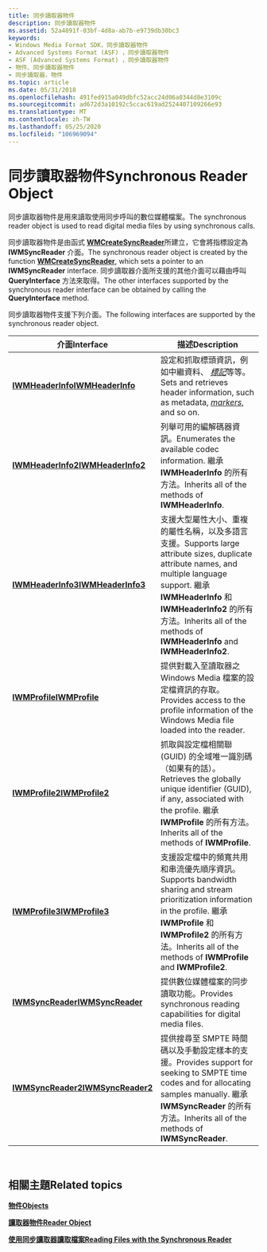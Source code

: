 ```yaml
---
title: 同步讀取器物件
description: 同步讀取器物件
ms.assetid: 52a4891f-03bf-4d8a-ab7b-e9739db30bc3
keywords:
- Windows Media Format SDK，同步讀取器物件
- Advanced Systems Format (ASF) ，同步讀取器物件
- ASF (Advanced Systems Format) ，同步讀取器物件
- 物件、同步讀取器物件
- 同步讀取器，物件
ms.topic: article
ms.date: 05/31/2018
ms.openlocfilehash: 491fed915a049dbfc52acc24d06a0344d8e3109c
ms.sourcegitcommit: ad672d3a10192c5ccac619ad2524407109266e93
ms.translationtype: MT
ms.contentlocale: zh-TW
ms.lasthandoff: 05/25/2020
ms.locfileid: "106969094"
---
```

# <a name="synchronous-reader-object"></a><span data-ttu-id="df86d-108">同步讀取器物件</span><span class="sxs-lookup"><span data-stu-id="df86d-108">Synchronous Reader Object</span></span>

<span data-ttu-id="df86d-109">同步讀取器物件是用來讀取使用同步呼叫的數位媒體檔案。</span><span class="sxs-lookup"><span data-stu-id="df86d-109">The synchronous reader object is used to read digital media files by using synchronous calls.</span></span>

<span data-ttu-id="df86d-110">同步讀取器物件是由函式 [**WMCreateSyncReader**](/previous-versions/windows/desktop/api/Wmsdkidl/nf-wmsdkidl-wmcreatesyncreader)所建立，它會將指標設定為 **IWMSyncReader** 介面。</span><span class="sxs-lookup"><span data-stu-id="df86d-110">The synchronous reader object is created by the function [**WMCreateSyncReader**](/previous-versions/windows/desktop/api/Wmsdkidl/nf-wmsdkidl-wmcreatesyncreader), which sets a pointer to an **IWMSyncReader** interface.</span></span> <span data-ttu-id="df86d-111">同步讀取器介面所支援的其他介面可以藉由呼叫 **QueryInterface** 方法來取得。</span><span class="sxs-lookup"><span data-stu-id="df86d-111">The other interfaces supported by the synchronous reader interface can be obtained by calling the **QueryInterface** method.</span></span>

<span data-ttu-id="df86d-112">同步讀取器物件支援下列介面。</span><span class="sxs-lookup"><span data-stu-id="df86d-112">The following interfaces are supported by the synchronous reader object.</span></span>



| <span data-ttu-id="df86d-113">介面</span><span class="sxs-lookup"><span data-stu-id="df86d-113">Interface</span></span>                                | <span data-ttu-id="df86d-114">描述</span><span class="sxs-lookup"><span data-stu-id="df86d-114">Description</span></span>                                                                                                                                                        |
|------------------------------------------|--------------------------------------------------------------------------------------------------------------------------------------------------------------------|
| [<span data-ttu-id="df86d-115">**IWMHeaderInfo**</span><span class="sxs-lookup"><span data-stu-id="df86d-115">**IWMHeaderInfo**</span></span>](/previous-versions/windows/desktop/api/wmsdkidl/nn-wmsdkidl-iwmheaderinfo)   | <span data-ttu-id="df86d-116">設定和抓取標頭資訊，例如中繼資料、 [*標記*](wmformat-glossary.md)等等。</span><span class="sxs-lookup"><span data-stu-id="df86d-116">Sets and retrieves header information, such as metadata, [*markers*](wmformat-glossary.md), and so on.</span></span>                                            |
| [<span data-ttu-id="df86d-117">**IWMHeaderInfo2**</span><span class="sxs-lookup"><span data-stu-id="df86d-117">**IWMHeaderInfo2**</span></span>](/previous-versions/windows/desktop/api/wmsdkidl/nn-wmsdkidl-iwmheaderinfo2) | <span data-ttu-id="df86d-118">列舉可用的編解碼器資訊。</span><span class="sxs-lookup"><span data-stu-id="df86d-118">Enumerates the available codec information.</span></span> <span data-ttu-id="df86d-119">繼承 **IWMHeaderInfo** 的所有方法。</span><span class="sxs-lookup"><span data-stu-id="df86d-119">Inherits all of the methods of **IWMHeaderInfo**.</span></span>                                                                      |
| [<span data-ttu-id="df86d-120">**IWMHeaderInfo3**</span><span class="sxs-lookup"><span data-stu-id="df86d-120">**IWMHeaderInfo3**</span></span>](/previous-versions/windows/desktop/api/wmsdkidl/nn-wmsdkidl-iwmheaderinfo3) | <span data-ttu-id="df86d-121">支援大型屬性大小、重複的屬性名稱，以及多語言支援。</span><span class="sxs-lookup"><span data-stu-id="df86d-121">Supports large attribute sizes, duplicate attribute names, and multiple language support.</span></span> <span data-ttu-id="df86d-122">繼承 **IWMHeaderInfo** 和 **IWMHeaderInfo2** 的所有方法。</span><span class="sxs-lookup"><span data-stu-id="df86d-122">Inherits all of the methods of **IWMHeaderInfo** and **IWMHeaderInfo2**.</span></span> |
| [<span data-ttu-id="df86d-123">**IWMProfile**</span><span class="sxs-lookup"><span data-stu-id="df86d-123">**IWMProfile**</span></span>](iwmprofile.md)         | <span data-ttu-id="df86d-124">提供對載入至讀取器之 Windows Media 檔案的設定檔資訊的存取。</span><span class="sxs-lookup"><span data-stu-id="df86d-124">Provides access to the profile information of the Windows Media file loaded into the reader.</span></span>                                                                       |
| [<span data-ttu-id="df86d-125">**IWMProfile2**</span><span class="sxs-lookup"><span data-stu-id="df86d-125">**IWMProfile2**</span></span>](/previous-versions/windows/desktop/api/wmsdkidl/nn-wmsdkidl-iwmprofile2)       | <span data-ttu-id="df86d-126">抓取與設定檔相關聯 (GUID) 的全域唯一識別碼（如果有的話）。</span><span class="sxs-lookup"><span data-stu-id="df86d-126">Retrieves the globally unique identifier (GUID), if any, associated with the profile.</span></span> <span data-ttu-id="df86d-127">繼承 **IWMProfile** 的所有方法。</span><span class="sxs-lookup"><span data-stu-id="df86d-127">Inherits all of the methods of **IWMProfile**.</span></span>                               |
| [<span data-ttu-id="df86d-128">**IWMProfile3**</span><span class="sxs-lookup"><span data-stu-id="df86d-128">**IWMProfile3**</span></span>](/previous-versions/windows/desktop/api/wmsdkidl/nn-wmsdkidl-iwmprofile3)       | <span data-ttu-id="df86d-129">支援設定檔中的頻寬共用和串流優先順序資訊。</span><span class="sxs-lookup"><span data-stu-id="df86d-129">Supports bandwidth sharing and stream prioritization information in the profile.</span></span> <span data-ttu-id="df86d-130">繼承 **IWMProfile** 和 **IWMProfile2** 的所有方法。</span><span class="sxs-lookup"><span data-stu-id="df86d-130">Inherits all of the methods of **IWMProfile** and **IWMProfile2**.</span></span>                |
| [<span data-ttu-id="df86d-131">**IWMSyncReader**</span><span class="sxs-lookup"><span data-stu-id="df86d-131">**IWMSyncReader**</span></span>](/previous-versions/windows/desktop/api/wmsdkidl/nn-wmsdkidl-iwmsyncreader)   | <span data-ttu-id="df86d-132">提供數位媒體檔案的同步讀取功能。</span><span class="sxs-lookup"><span data-stu-id="df86d-132">Provides synchronous reading capabilities for digital media files.</span></span>                                                                                                 |
| [<span data-ttu-id="df86d-133">**IWMSyncReader2**</span><span class="sxs-lookup"><span data-stu-id="df86d-133">**IWMSyncReader2**</span></span>](/previous-versions/windows/desktop/api/wmsdkidl/nn-wmsdkidl-iwmsyncreader2) | <span data-ttu-id="df86d-134">提供搜尋至 SMPTE 時間碼以及手動設定樣本的支援。</span><span class="sxs-lookup"><span data-stu-id="df86d-134">Provides support for seeking to SMPTE time codes and for allocating samples manually.</span></span> <span data-ttu-id="df86d-135">繼承 **IWMSyncReader** 的所有方法。</span><span class="sxs-lookup"><span data-stu-id="df86d-135">Inherits all of the methods of **IWMSyncReader**.</span></span>                            |



 

## <a name="related-topics"></a><span data-ttu-id="df86d-136">相關主題</span><span class="sxs-lookup"><span data-stu-id="df86d-136">Related topics</span></span>

<dl> <dt>

[<span data-ttu-id="df86d-137">**物件**</span><span class="sxs-lookup"><span data-stu-id="df86d-137">**Objects**</span></span>](objects.md)
</dt> <dt>

[<span data-ttu-id="df86d-138">**讀取器物件**</span><span class="sxs-lookup"><span data-stu-id="df86d-138">**Reader Object**</span></span>](reader-object.md)
</dt> <dt>

[<span data-ttu-id="df86d-139">**使用同步讀取器讀取檔案**</span><span class="sxs-lookup"><span data-stu-id="df86d-139">**Reading Files with the Synchronous Reader**</span></span>](reading-files-with-the-synchronous-reader.md)
</dt> </dl>

 

 




